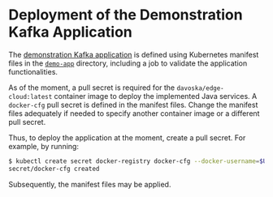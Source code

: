 # Deployment of the Demonstration Kafka Application

The [demonstration Kafka application](https://github.com/DavidHurta/demo-edge-cloud-app)
is defined using Kubernetes manifest files in the
[`demo-app`](../demo-app/) directory, including a job to validate the application functionalities.

As of the moment, a pull secret is required for the `davoska/edge-cloud:latest` container image
to deploy the implemented Java services. A `docker-cfg` pull secret is defined in the manifest
files. Change the manifest files adequately if needed to specify another container image or
a different pull secret.

Thus, to deploy the application at the moment, create a pull secret. For example, by running:

```sh
$ kubectl create secret docker-registry docker-cfg --docker-username=$USERNAME --docker-password=$PASSWORD --namespace kafka-app
secret/docker-cfg created
```

Subsequently, the manifest files may be applied.
